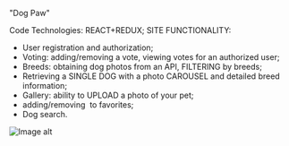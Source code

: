 "Dog Paw"

Code Technologies: REACT+REDUX;
SITE FUNCTIONALITY:
* User registration and authorization;
* Voting: adding/removing a vote, viewing votes for an authorized user;
* Breeds: obtaining dog photos from an API, FILTERING by breeds;
* Retrieving a SINGLE DOG with a photo CAROUSEL and detailed breed information;
* Gallery: ability to UPLOAD a photo of your pet;
* adding/removing  to favorites;
* Dog search.

![Image alt](https://https://github.com/zhukmarina/dog_paw/raw/main/public/img/image.png)